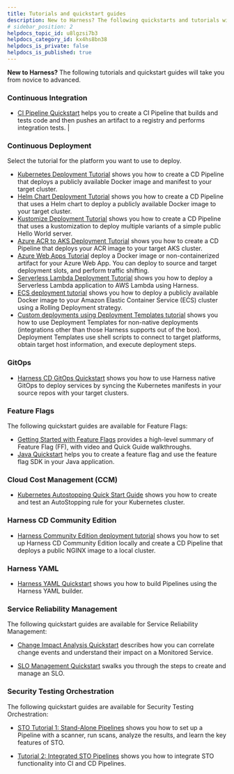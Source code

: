 ```yaml
---
title: Tutorials and quickstart guides
description: New to Harness? The following quickstarts and tutorials will take you from novice to advanced.
# sidebar_position: 2
helpdocs_topic_id: u8lgzsi7b3
helpdocs_category_id: kx4hs8bn38
helpdocs_is_private: false
helpdocs_is_published: true
---
```


**New to Harness?** The following tutorials and quickstart guides will take you from novice to advanced.


### Continuous Integration

* [CI Pipeline Quickstart](../continuous-integration/ci-quickstarts/ci-pipeline-quickstart.md) helps you to create a CI Pipeline that builds and tests code and then pushes an artifact to a registry and performs integration tests. |

### Continuous Deployment

Select the tutorial for the platform you want to use to deploy.

* [Kubernetes Deployment Tutorial](../continuous-delivery/onboard-cd/cd-quickstarts/kubernetes-cd-quickstart.md) shows you how to create a CD Pipeline that deploys a publicly available Docker image and manifest to your target cluster.
* [Helm Chart Deployment Tutorial](../continuous-delivery/onboard-cd/cd-quickstarts/helm-cd-quickstart.md) shows you how to create a CD Pipeline that uses a Helm chart to deploy a publicly available Docker image to your target cluster.
* [Kustomize Deployment Tutorial](../continuous-delivery/onboard-cd/cd-quickstarts/kustomize-quickstart.md) shows you how to create a CD Pipeline that uses a kustomization to deploy multiple variants of a simple public Hello World server.
* [Azure ACR to AKS Deployment Tutorial](../continuous-delivery/onboard-cd/cd-quickstarts/azure-cd-quickstart.md) shows you how to create a CD Pipeline that deploys your ACR image to your target AKS cluster.
* [Azure Web Apps Tutorial](../continuous-delivery/onboard-cd/cd-quickstarts/azure-web-apps-tutorial.md) deploy a Docker image or non-containerized artifact for your Azure Web App. You can deploy to source and target deployment slots, and perform traffic shifting.
* [Serverless Lambda Deployment Tutorial](../continuous-delivery/onboard-cd/cd-quickstarts/serverless-lambda-cd-quickstart.md) shows you how to deploy a Serverless Lambda application to AWS Lambda using Harness.
* [ECS deployment tutorial](../continuous-delivery/onboard-cd/cd-quickstarts/ecs-deployment-tutorial.md) shows you how to deploy a publicly available Docker image to your Amazon Elastic Container Service (ECS) cluster using a Rolling Deployment strategy.
* [Custom deployments using Deployment Templates tutorial](../continuous-delivery/onboard-cd/cd-quickstarts/custom-deployment-tutorial.md) shows you how to use Deployment Templates for non-native deployments (integrations other than those Harness supports out of the box). Deployment Templates use shell scripts to connect to target platforms, obtain target host information, and execute deployment steps.


### GitOps 

* [Harness CD GitOps Quickstart](../continuous-delivery/cd-gitops/harness-cd-git-ops-quickstart.md) shows you how to use Harness native GitOps to deploy services by syncing the Kubernetes manifests in your source repos with your target clusters.


### Feature Flags 

The following quickstart guides are available for Feature Flags:

* [Getting Started with Feature Flags](../feature-flags/1-ff-onboarding/2-ff-getting-started/2-getting-started-with-feature-flags.md) provides a high-level summary of Feature Flag (FF), with video and Quick Guide walkthroughs.
* [Java Quickstart](../feature-flags/1-ff-onboarding/2-ff-getting-started/3-java-quickstart.md) helps you to create a feature flag and use the feature flag SDK in your Java application.

### Cloud Cost Management (CCM)

* [Kubernetes Autostopping Quick Start Guide](../cloud-cost-management/2-use-cloud-cost-management/0-quick-start-guides/kubernetes-autostopping-quick-start-guide.md) shows you how to create and test an AutoStopping rule for your Kubernetes cluster.

### Harness CD Community Edition 

* [Harness Community Edition deployment tutorial](../continuous-delivery/onboard-cd/cd-quickstarts/harness-community-edition-quickstart.md) shows you how to set up Harness CD Community Edition locally and create a CD Pipeline that deploys a public NGINX image to a local cluster. 

### Harness YAML 

* [Harness YAML Quickstart](../platform/8_Pipelines/harness-yaml-quickstart.md) shows you how to build Pipelines using the Harness YAML builder. 

### Service Reliability Management

The following quickstart guides are available for Service Reliability Management: 

* [Change Impact Analysis Quickstart](../service-reliability-management/howtos-service-reliability-management/change-impact-analysis-quickstart.md) describes how you can correlate change events and understand their impact on a Monitored Service. 

* [SLO Management Quickstart](../service-reliability-management/howtos-service-reliability-management/slo-management-quickstart.md) swalks you through the steps to create and manage an SLO. 

### Security Testing Orchestration 

The following quickstart guides are available for Security Testing Orchestration:

* [STO Tutorial 1: Stand-Alone Pipelines](../security-testing-orchestration/onboard-sto/30-tutorial-1-standalone-workflows.md) shows you how to set up a Pipeline with a scanner, run scans, analyze the results, and learn the key features of STO.

* [Tutorial 2: Integrated STO Pipelines](../security-testing-orchestration/onboard-sto/40-sto-tutorial-2-integrated-sto-ci-cd-workflows.md) shows you how to integrate STO functionality into CI and CD Pipelines.